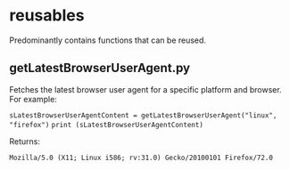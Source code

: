 # reusables
Predominantly contains functions that can be reused.

## getLatestBrowserUserAgent.py
Fetches the latest browser user agent for a specific platform and browser.
For example:

`sLatestBrowserUserAgentContent = getLatestBrowserUserAgent("linux", "firefox")`
`print (sLatestBrowserUserAgentContent)`

Returns:

`Mozilla/5.0 (X11; Linux i586; rv:31.0) Gecko/20100101 Firefox/72.0`

